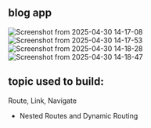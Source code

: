 ## blog app

![Screenshot from 2025-04-30 14-17-08](https://github.com/user-attachments/assets/b8f5cd4f-021e-40ab-ac99-c538c02b6d67)
![Screenshot from 2025-04-30 14-17-53](https://github.com/user-attachments/assets/d5897571-027e-4bd2-ab3c-07158fdfc34f)
![Screenshot from 2025-04-30 14-18-28](https://github.com/user-attachments/assets/d8e725dd-c071-4230-8d19-d7ecbef9aa5e)
![Screenshot from 2025-04-30 14-18-47](https://github.com/user-attachments/assets/77f782a3-cacf-40a3-8876-6b8070886754)

## topic used to build:
Route, Link, Navigate
- Nested Routes and Dynamic Routing

